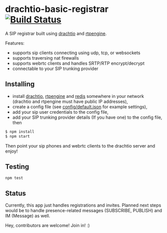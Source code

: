 # drachtio-basic-registrar [![Build Status](https://secure.travis-ci.org/davehorton/drachtio-basic-registrar.png)](http://travis-ci.org/davehorton/drachtio-basic-registrar)

A SIP registrar built using [drachtio](https://drachtio.org) and [rtpengine](https://github.com/sipwise/rtpengine).

Features:

- supports sip clients connecting using udp, tcp, or websockets
- supports traversing nat firewalls
- supports webrtc clients and handles SRTP/RTP encrypt/decrypt
- connectable to your SIP trunking provider

## Installing

- install [drachtio](https://drachtio.org), [rtpengine](https://github.com/sipwise/rtpengine) and [redis](https://redis.io) somewhere in your network (drachtio and rtpengine must have public IP addresses),
- create a config file (see [config/default.json](config/default.json) for example settings),
- add your sip user credentials to the config file,
- add your SIP trunking provider details (If you have one) to the config file, then
```bash
$ npm install
$ npm start
```
Then point your sip phones and webrtc clients to the drachtio server and enjoy!

## Testing
```
npm test
```

## Status
Currently, this app just handles registrations and invites.  Planned next steps would be to handle presence-related messages (SUBSCRIBE, PUBLISH) and IM (Message) as well.

Hey, contributors are welcome!  Join in! :)